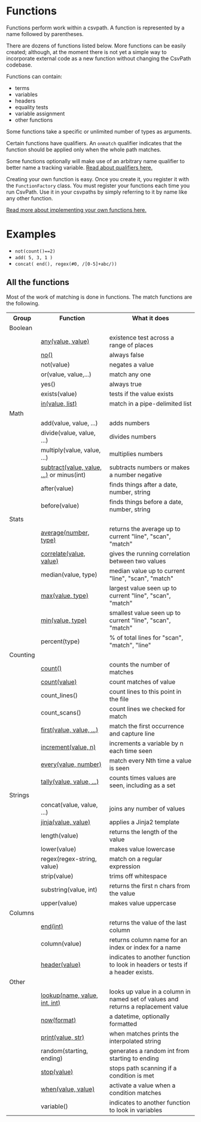 
# Functions

Functions perform work within a csvpath. A function is represented by a name followed by parentheses.

There are dozens of functions listed below. More functions can be easily created; although, at the moment there is not yet a simple way to incorporate external code as a new function without changing the CsvPath codebase.

Functions can contain:
- terms
- variables
- headers
- equality tests
- variable assignment
- other functions

Some functions take a specific or unlimited number of types as arguments.

Certain functions have qualifiers. An `onmatch` qualifier indicates that
the function should be applied only when the whole path matches.

Some functions optionally will make use of an arbitrary name qualifier to better name a tracking variable.
<a href='https://github.com/dk107dk/csvpath/blob/main/docs/qualifiers.md'>Read about qualifiers here.</a>

Creating your own function is easy. Once you create it, you register it with the `FunctionFactory` class. You must register your functions each time you run CsvPath. Use it in your csvpaths by simply referring to it by name like any other function.

<a href='https://github.com/dk107dk/csvpath/blob/main/csvpath/matching/functions/implementing_functions.md'>Read more about implementing your own functions here.</a>

# Examples
- `not(count()==2)`
- `add( 5, 3, 1 )`
- `concat( end(), regex(#0, /[0-5]+abc/))`


## All the functions

Most of the work of matching is done in functions. The match functions are the following.


<table>
<tr><th> Group     </th><th>Function                       </th><th> What it does                                              </th></tr>
<tr><td> Boolean   </td><td>                               </td><td>                                                           </td></tr>
<tr><td>           </td><td> <a href='https://github.com/dk107dk/csvpath/blob/main/csvpath/matching/functions/any.md'>any(value, value)</a>  </td><td> existence test across a range of places </td></tr>
<tr><td>           </td><td> <a href='https://github.com/dk107dk/csvpath/blob/main/csvpath/matching/functions/no.md'>no()</a>  </td><td> always false                                  </td></tr>
<tr><td>           </td><td> not(value)                    </td><td> negates a value                                           </td></tr>
<tr><td>           </td><td> or(value, value,...)          </td><td> match any one                                             </td></tr>
<tr><td>           </td><td> yes()                         </td><td> always true                                               </td></tr>
<tr><td>           </td><td> exists(value)    </td><td> tests if the value exists            </td></tr>
<tr><td>           </td><td> <a href='https://github.com/dk107dk/csvpath/blob/main/csvpath/matching/functions/in.md'>in(value, list)</a>  </td><td> match in a pipe-delimited list    </td></tr>
<tr><td> Math      </td><td>                               </td><td>                                                           </td></tr>
<tr><td>           </td><td> add(value, value, ...)        </td><td> adds numbers                                              </td></tr>
<tr><td>           </td><td> divide(value, value, ...)     </td><td> divides numbers                                           </td></tr>
<tr><td>           </td><td> multiply(value, value, ...)   </td><td> multiplies numbers                                        </td></tr>
<tr><td>           </td><td> <a href='https://github.com/dk107dk/csvpath/blob/main/csvpath/matching/functions/subtract.md'>subtract(value, value, ...)</a> or minus(int)    </td><td> subtracts numbers or makes a number negative                                        </td></tr>
<tr><td>           </td><td> after(value)                  </td><td> finds things after a date, number, string                 </td></tr>
<tr><td>           </td><td> before(value)                 </td><td> finds things before a date, number, string                </td></tr>
<tr><td> Stats     </td><td>                               </td><td>                                                           </td></tr>
<tr><td>           </td><td> <a href='https://github.com/dk107dk/csvpath/blob/main/csvpath/matching/functions/average.md'>average(number, type)</a> </td><td> returns the average up to current "line", "scan", "match" </td></tr>
<tr><td>           </td><td> <a href='https://github.com/dk107dk/csvpath/blob/main/csvpath/matching/functions/correlate.md'>correlate(value, value)</a> </td><td> gives the running correlation between two values </td></tr>
<tr><td>           </td><td> median(value, type)           </td><td> median value up to current "line", "scan", "match"        </td></tr>
<tr><td>           </td><td> <a href='https://github.com/dk107dk/csvpath/blob/main/csvpath/matching/functions/max.md'>max(value, type)</a> </td><td> largest value seen up to current "line", "scan", "match"  </td></tr>
<tr><td>           </td><td> <a href='https://github.com/dk107dk/csvpath/blob/main/csvpath/matching/functions/max.md'>min(value, type)</a></td><td> smallest value seen up to current "line", "scan", "match" </td></tr>
<tr><td>           </td><td> percent(type)                 </td><td> % of total lines for "scan", "match", "line"              </td></tr>
<tr><td> Counting  </td><td>                               </td><td>                                                           </td></tr>
<tr><td>           </td><td> <a href='https://github.com/dk107dk/csvpath/blob/main/csvpath/matching/functions/count.md'>count()</a> </td><td> counts the number of matches            </td></tr>
<tr><td>           </td><td> <a href='https://github.com/dk107dk/csvpath/blob/main/csvpath/matching/functions/count.md'>count(value)</a> </td><td> count matches of value              </td></tr>
<tr><td>           </td><td> count_lines()                 </td><td> count lines to this point in the file                     </td></tr>
<tr><td>           </td><td> count_scans()                 </td><td> count lines we checked for match                          </td></tr>
<tr><td>           </td><td> <a href='https://github.com/dk107dk/csvpath/blob/main/csvpath/matching/functions/first.md'>first(value, value, ...)</a> </td><td> match the first occurrence and capture line  </td></tr>
<tr><td>           </td><td> <a href='https://github.com/dk107dk/csvpath/blob/main/csvpath/matching/functions/increment.md'>increment(value, n)</a> </td><td> increments a variable by n each time seen   </td></tr>
<tr><td>           </td><td> <a href='https://github.com/dk107dk/csvpath/blob/main/csvpath/matching/functions/every.md'>every(value, number)</a> </td><td> match every Nth time a value is seen  </td></tr>
<tr><td>           </td><td> <a href='https://github.com/dk107dk/csvpath/blob/main/csvpath/matching/functions/tally.md'>tally(value, value, ...)</a></td><td> counts times values are seen, including as a set   </td></tr>
<tr><td> Strings   </td><td>                               </td><td>                                                           </td></tr>
<tr><td>           </td><td> concat(value, value, ...)          </td><td> joins any number of values                 </td></tr>
<tr><td>           </td><td> <a href='https://github.com/dk107dk/csvpath/blob/main/csvpath/matching/functions/jinja.md'>jinja(value, value)</a>  </td><td> applies a Jinja2 template                           </td></tr>
<tr><td>           </td><td> length(value)                 </td><td> returns the length of the value                           </td></tr>
<tr><td>           </td><td> lower(value)                  </td><td> makes value lowercase                                     </td></tr>
<tr><td>           </td><td> regex(regex-string, value)    </td><td> match on a regular expression                             </td></tr>
<tr><td>           </td><td> strip(value)                  </td><td> trims off whitespace     </td></tr>
<tr><td>           </td><td> substring(value, int)         </td><td> returns the first n chars from the value                  </td></tr>
<tr><td>           </td><td> upper(value)                  </td><td> makes value uppercase                                     </td></tr>
<tr><td> Columns   </td><td>                               </td><td>                                                           </td></tr>
<tr><td>           </td><td> <a href='https://github.com/dk107dk/csvpath/blob/main/csvpath/matching/functions/end.md'>end(int)</a>                         </td><td> returns the value of the last column                      </td></tr>
<tr><td>           </td><td> column(value)                 </td><td> returns column name for an index or index for a name      </td></tr>
<tr><td>           </td><td> <a href='https://github.com/dk107dk/csvpath/blob/main/csvpath/matching/functions/header.md'>header(value)</a>  </td><td> indicates to another function to look in headers or tests if a header exists.      </td></tr>
<tr><td> Other     </td><td>                               </td><td>                                                           </td></tr>
<tr><td>           </td><td> <a href='https://github.com/dk107dk/csvpath/blob/main/csvpath/matching/functions/lookup.md'>lookup(name, value, int, int)</a></td><td> looks up value in a column in named set of values and returns a replacement value    </td></tr>
<tr><td>           </td><td> <a href='https://github.com/dk107dk/csvpath/blob/main/csvpath/matching/functions/now.md'>now(format)</a></td><td> a datetime, optionally formatted       </td></tr>
<tr><td>           </td><td> <a href='https://github.com/dk107dk/csvpath/blob/main/csvpath/matching/functions/print.md'>print(value, str)</a></td><td> when matches prints the interpolated string  </td></tr>
<tr><td>           </td><td> random(starting, ending)      </td><td> generates a random int from starting to ending            </td>
<tr><td>           </td><td> <a href='https://github.com/dk107dk/csvpath/blob/main/csvpath/matching/functions/stop.md'>stop(value)</a> </td><td> stops path scanning if a condition is met                 </td>
<tr><td>           </td><td> <a href='https://github.com/dk107dk/csvpath/blob/main/csvpath/matching/functions/when.md'>when(value, value)</a> </td><td> activate a value when a condition matches   </td>
<tr><td>           </td><td> variable()                    </td><td> indicates to another function to look in variables       </td></tr>
</tr>
</table>

